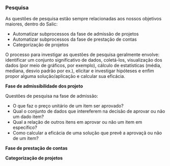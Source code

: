 ### Pesquisa

As questões de pesquisa estão sempre relacionadas aos nossos objetivos maiores, dentro do Salic:
  - Automatizar subprocessos da fase de admissão de projetos
  - Automatizar subprocessos da fase de prestação de contas
  - Categorização de projetos

O processo para investigar as questões de pesquisa geralmente envolve: identificar um conjunto significativo de dados, coletá-los, visualização dos dados (por meio de gráficos, por exemplo), cálculo de estatísticas (média, mediana, desvio padrão por ex.), elicitar e investigar hipóteses e enfim propor alguma solução/aplicação e calcular sua eficácia.

**Fase de admissibilidade dos projeto**

Questões de pesquisa na fase de admissão:
- O que faz o preço unitário de um item ser aprovado?
- Qual o conjunto de dados que intereferem na decisão de aprovar ou não um dado item?
- Qual a relação de outros itens em aprovar ou não um item em específico?
- Como calcular a eficácia de uma solução que prevê a aprovaçã ou não de um item?

**Fase de prestação de contas**

**Categorização de projetos**
